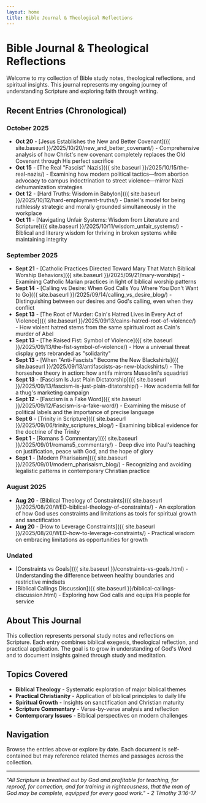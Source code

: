 ```yaml
---
layout: home
title: Bible Journal & Theological Reflections
---
```


# Bible Journal & Theological Reflections

Welcome to my collection of Bible study notes, theological reflections, and spiritual insights. This journal represents my ongoing journey of understanding Scripture and exploring faith through writing.

## Recent Entries (Chronological)

### October 2025
- **Oct 20** - [Jesus Establishes the New and Better Covenant]({{ site.baseurl }}/2025/10/20/new_and_better_covenant/) - Comprehensive analysis of how Christ's new covenant completely replaces the Old Covenant through His perfect sacrifice
- **Oct 15** - [The Real "Fascist" Nazis]({{ site.baseurl }}/2025/10/15/the-real-nazis/) - Examining how modern political tactics—from abortion advocacy to campus indoctrination to street violence—mirror Nazi dehumanization strategies
- **Oct 12** - [Hard Truths: Wisdom in Babylon]({{ site.baseurl }}/2025/10/12/hard-employment-truths/) - Daniel's model for being ruthlessly strategic and morally grounded simultaneously in the workplace
- **Oct 11** - [Navigating Unfair Systems: Wisdom from Literature and Scripture]({{ site.baseurl }}/2025/10/11/wisdom_unfair_systems/) - Biblical and literary wisdom for thriving in broken systems while maintaining integrity

### September 2025
- **Sept 21** - [Catholic Practices Directed Toward Mary That Match Biblical Worship Behaviors]({{ site.baseurl }}/2025/09/21/mary-worship/) - Examining Catholic Marian practices in light of biblical worship patterns
- **Sept 14** - [Calling vs Desire: When God Calls You Where You Don't Want to Go]({{ site.baseurl }}/2025/09/14/calling_vs_desire_blog/) - Distinguishing between our desires and God's calling, even when they conflict
- **Sept 13** - [The Root of Murder: Cain's Hatred Lives in Every Act of Violence]({{ site.baseurl }}/2025/09/13/cains-hatred-root-of-violence/) - How violent hatred stems from the same spiritual root as Cain's murder of Abel
- **Sept 13** - [The Raised Fist: Symbol of Violence]({{ site.baseurl }}/2025/09/13/the-fist-symbol-of-violence/) - How a universal threat display gets rebranded as "solidarity"
- **Sept 13** - [When "Anti-Fascists" Become the New Blackshirts]({{ site.baseurl }}/2025/09/13/antifascists-as-new-blackshirts/) - The horseshoe theory in action: how antifa mirrors Mussolini's squadristi
- **Sept 13** - [Fascism Is Just Plain Dictatorship]({{ site.baseurl }}/2025/09/13/fascism-is-just-plain-ditatorship/) - How academia fell for a thug's marketing campaign
- **Sept 12** - [Fascism is a Fake Word]({{ site.baseurl }}/2025/09/12/Fascism-is-a-fake-word/) - Examining the misuse of political labels and the importance of precise language
- **Sept 6** - [Trinity in Scripture]({{ site.baseurl }}/2025/09/06/trinity_scriptures_blog/) - Examining biblical evidence for the doctrine of the Trinity
- **Sept 1** - [Romans 5 Commentary]({{ site.baseurl }}/2025/09/01/romans5_commentary/) - Deep dive into Paul's teaching on justification, peace with God, and the hope of glory
- **Sept 1** - [Modern Pharisaism]({{ site.baseurl }}/2025/09/01/modern_pharisaism_blog/) - Recognizing and avoiding legalistic patterns in contemporary Christian practice

### August 2025
- **Aug 20** - [Biblical Theology of Constraints]({{ site.baseurl }}/2025/08/20/WED-biblical-theology-of-constraints/) - An exploration of how God uses constraints and limitations as tools for spiritual growth and sanctification
- **Aug 20** - [How to Leverage Constraints]({{ site.baseurl }}/2025/08/20/WED-how-to-leverage-constraints/) - Practical wisdom on embracing limitations as opportunities for growth

### Undated
- [Constraints vs Goals]({{ site.baseurl }}/constraints-vs-goals.html) - Understanding the difference between healthy boundaries and restrictive mindsets
- [Biblical Callings Discussion]({{ site.baseurl }}/biblical-callings-discussion.html) - Exploring how God calls and equips His people for service

## About This Journal

This collection represents personal study notes and reflections on Scripture. Each entry combines biblical exegesis, theological reflection, and practical application. The goal is to grow in understanding of God's Word and to document insights gained through study and meditation.

## Topics Covered

- **Biblical Theology** - Systematic exploration of major biblical themes
- **Practical Christianity** - Application of biblical principles to daily life
- **Spiritual Growth** - Insights on sanctification and Christian maturity
- **Scripture Commentary** - Verse-by-verse analysis and reflection
- **Contemporary Issues** - Biblical perspectives on modern challenges

## Navigation

Browse the entries above or explore by date. Each document is self-contained but may reference related themes and passages across the collection.

---

*"All Scripture is breathed out by God and profitable for teaching, for reproof, for correction, and for training in righteousness, that the man of God may be complete, equipped for every good work." - 2 Timothy 3:16-17*
